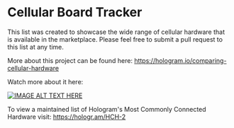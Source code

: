 # Cellular Board Tracker

This list was created to showcase the wide range of cellular hardware that is available in the marketplace. Please feel free to submit a pull request to this list at any time.

More about this project can be found here: https://hologram.io/comparing-cellular-hardware

Watch more about it here: 

[![IMAGE ALT TEXT HERE](https://img.youtube.com/vi/9AbjDljJy8I/0.jpg)](https://www.youtube.com/watch?v=9AbjDljJy8I)

To view a maintained list of Hologram's Most Commonly Connected Hardware visit: https://hologr.am/HCH-2
